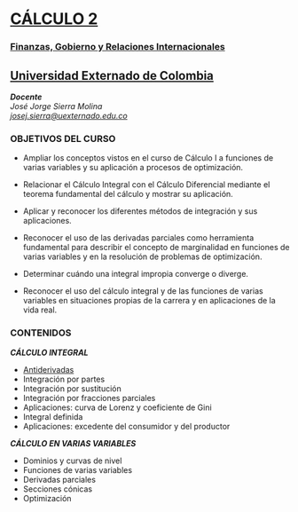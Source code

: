 # [CÁLCULO 2](https://twitter.com/Calculo2_UEC)
### [Finanzas, Gobierno y Relaciones Internacionales](https://www.uexternado.edu.co/finanzas-gobierno-y-relaciones-internacionales/)
## [Universidad Externado de Colombia](https://www.uexternado.edu.co/)
 
***Docente***  
*José Jorge Sierra Molina*  
*josej.sierra@uexternado.edu.co*

### OBJETIVOS DEL CURSO
*	Ampliar los conceptos vistos en el curso de Cálculo I a funciones de varias variables y su aplicación a procesos de optimización.

*	Relacionar el Cálculo Integral con el Cálculo Diferencial mediante el teorema fundamental del cálculo y mostrar su aplicación. 

*	Aplicar y reconocer los diferentes métodos de integración y sus aplicaciones.

*	Reconocer el uso de las derivadas parciales como herramienta fundamental para describir el concepto de marginalidad en funciones de varias variables y en la resolución de problemas de optimización.

*	Determinar cuándo una integral impropia converge o diverge.

*	Reconocer el uso del cálculo integral y de las funciones de varias variables en situaciones propias de la carrera y en aplicaciones de la vida real.

### CONTENIDOS

  ***CÁLCULO INTEGRAL***
  * [Antiderivadas](Antiderivadas.html)
  * Integración por partes
  * Integración por sustitución
  * Integración por fracciones parciales
  * Aplicaciones: curva de Lorenz y coeficiente de Gini
  * Integral definida
  * Aplicaciones: excedente del consumidor y del productor
  
  ***CÁLCULO EN VARIAS VARIABLES***
  * Dominios y curvas de nivel
  * Funciones de varias variables
  * Derivadas parciales
  * Secciones cónicas
  * Optimización
  


